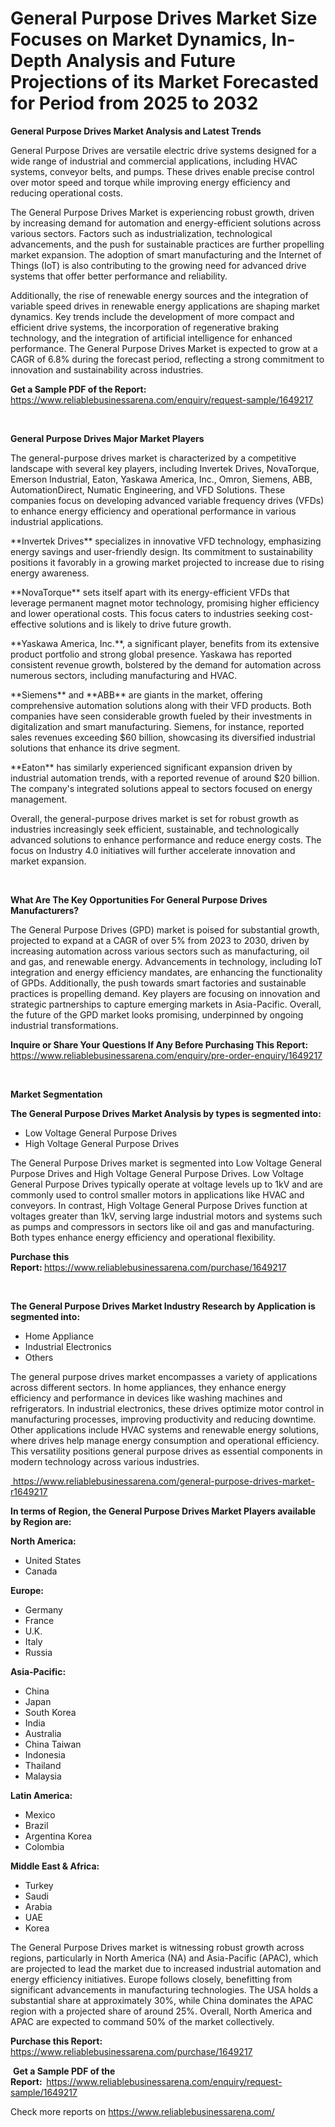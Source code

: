 <p><h1>General Purpose Drives Market Size Focuses on Market Dynamics, In-Depth Analysis and Future Projections of its Market Forecasted for Period from 2025 to 2032</h1></p><p><strong>General Purpose Drives Market Analysis and Latest Trends</strong></p>
<p><p>General Purpose Drives are versatile electric drive systems designed for a wide range of industrial and commercial applications, including HVAC systems, conveyor belts, and pumps. These drives enable precise control over motor speed and torque while improving energy efficiency and reducing operational costs.</p><p>The General Purpose Drives Market is experiencing robust growth, driven by increasing demand for automation and energy-efficient solutions across various sectors. Factors such as industrialization, technological advancements, and the push for sustainable practices are further propelling market expansion. The adoption of smart manufacturing and the Internet of Things (IoT) is also contributing to the growing need for advanced drive systems that offer better performance and reliability.</p><p>Additionally, the rise of renewable energy sources and the integration of variable speed drives in renewable energy applications are shaping market dynamics. Key trends include the development of more compact and efficient drive systems, the incorporation of regenerative braking technology, and the integration of artificial intelligence for enhanced performance. The General Purpose Drives Market is expected to grow at a CAGR of 6.8% during the forecast period, reflecting a strong commitment to innovation and sustainability across industries.</p></p>
<p><strong>Get a Sample PDF of the Report:&nbsp;</strong> <a href="https://www.reliablebusinessarena.com/enquiry/request-sample/1649217?utm_campaign=2930&utm_medium=2&utm_source=Github&utm_content=ia&utm_term=09042025&utm_id=general-purpose-drives">https://www.reliablebusinessarena.com/enquiry/request-sample/1649217</a></p>
<p>&nbsp;</p>
<p><strong>General Purpose Drives Major Market Players</strong></p>
<p><p>The general-purpose drives market is characterized by a competitive landscape with several key players, including Invertek Drives, NovaTorque, Emerson Industrial, Eaton, Yaskawa America, Inc., Omron, Siemens, ABB, AutomationDirect, Numatic Engineering, and VFD Solutions. These companies focus on developing advanced variable frequency drives (VFDs) to enhance energy efficiency and operational performance in various industrial applications.</p><p>**Invertek Drives** specializes in innovative VFD technology, emphasizing energy savings and user-friendly design. Its commitment to sustainability positions it favorably in a growing market projected to increase due to rising energy awareness.</p><p>**NovaTorque** sets itself apart with its energy-efficient VFDs that leverage permanent magnet motor technology, promising higher efficiency and lower operational costs. This focus caters to industries seeking cost-effective solutions and is likely to drive future growth.</p><p>**Yaskawa America, Inc.**, a significant player, benefits from its extensive product portfolio and strong global presence. Yaskawa has reported consistent revenue growth, bolstered by the demand for automation across numerous sectors, including manufacturing and HVAC.</p><p>**Siemens** and **ABB** are giants in the market, offering comprehensive automation solutions along with their VFD products. Both companies have seen considerable growth fueled by their investments in digitalization and smart manufacturing. Siemens, for instance, reported sales revenues exceeding $60 billion, showcasing its diversified industrial solutions that enhance its drive segment.</p><p>**Eaton** has similarly experienced significant expansion driven by industrial automation trends, with a reported revenue of around $20 billion. The company's integrated solutions appeal to sectors focused on energy management.</p><p>Overall, the general-purpose drives market is set for robust growth as industries increasingly seek efficient, sustainable, and technologically advanced solutions to enhance performance and reduce energy costs. The focus on Industry 4.0 initiatives will further accelerate innovation and market expansion.</p></p>
<p>&nbsp;</p>
<p><strong>What Are The Key Opportunities For General Purpose Drives Manufacturers?</strong></p>
<p><p>The General Purpose Drives (GPD) market is poised for substantial growth, projected to expand at a CAGR of over 5% from 2023 to 2030, driven by increasing automation across various sectors such as manufacturing, oil and gas, and renewable energy. Advancements in technology, including IoT integration and energy efficiency mandates, are enhancing the functionality of GPDs. Additionally, the push towards smart factories and sustainable practices is propelling demand. Key players are focusing on innovation and strategic partnerships to capture emerging markets in Asia-Pacific. Overall, the future of the GPD market looks promising, underpinned by ongoing industrial transformations.</p></p>
<p><strong>Inquire or Share Your Questions If Any Before Purchasing This Report:</strong> <a href="https://www.reliablebusinessarena.com/enquiry/pre-order-enquiry/1649217?utm_campaign=2930&utm_medium=2&utm_source=Github&utm_content=ia&utm_term=09042025&utm_id=general-purpose-drives">https://www.reliablebusinessarena.com/enquiry/pre-order-enquiry/1649217</a></p>
<p>&nbsp;</p>
<p><strong>Market Segmentation</strong></p>
<p><strong>The General Purpose Drives Market Analysis by types is segmented into:</strong></p>
<p><ul><li>Low Voltage General Purpose Drives</li><li>High Voltage General Purpose Drives</li></ul></p>
<p><p>The General Purpose Drives market is segmented into Low Voltage General Purpose Drives and High Voltage General Purpose Drives. Low Voltage General Purpose Drives typically operate at voltage levels up to 1kV and are commonly used to control smaller motors in applications like HVAC and conveyors. In contrast, High Voltage General Purpose Drives function at voltages greater than 1kV, serving large industrial motors and systems such as pumps and compressors in sectors like oil and gas and manufacturing. Both types enhance energy efficiency and operational flexibility.</p></p>
<p><strong>Purchase this Report:&nbsp;</strong><a href="https://www.reliablebusinessarena.com/purchase/1649217?utm_campaign=2930&utm_medium=2&utm_source=Github&utm_content=ia&utm_term=09042025&utm_id=general-purpose-drives">https://www.reliablebusinessarena.com/purchase/1649217</a></p>
<p>&nbsp;</p>
<p><strong>The General Purpose Drives Market Industry Research by Application is segmented into:</strong></p>
<p><ul><li>Home Appliance</li><li>Industrial Electronics</li><li>Others</li></ul></p>
<p><p>The general purpose drives market encompasses a variety of applications across different sectors. In home appliances, they enhance energy efficiency and performance in devices like washing machines and refrigerators. In industrial electronics, these drives optimize motor control in manufacturing processes, improving productivity and reducing downtime. Other applications include HVAC systems and renewable energy solutions, where drives help manage energy consumption and operational efficiency. This versatility positions general purpose drives as essential components in modern technology across various industries.</p></p>
<p><a href="https://www.reliablebusinessarena.com/general-purpose-drives-market-r1649217?utm_campaign=2930&utm_medium=2&utm_source=Github&utm_content=ia&utm_term=09042025&utm_id=general-purpose-drives">&nbsp;https://www.reliablebusinessarena.com/general-purpose-drives-market-r1649217</a></p>
<p><strong>In terms of Region, the General Purpose Drives Market Players available by Region are:</strong></p>
<p>
    <p> <strong> North America: </strong>
        <ul>
            <li>United States</li>
            <li>Canada</li>
        </ul>
        </p> 
    <p> <strong> Europe: </strong>
        <ul>
            <li>Germany</li>
            <li>France</li>
            <li>U.K.</li>
            <li>Italy</li>
            <li>Russia</li>
        </ul>
        </p> 
    <p> <strong> Asia-Pacific: </strong>
        <ul>
            <li>China</li>
            <li>Japan</li>
            <li>South Korea</li>
            <li>India</li>
            <li>Australia</li>
            <li>China Taiwan</li>
            <li>Indonesia</li>
            <li>Thailand</li>
            <li>Malaysia</li>
        </ul>
        </p> 
    <p> <strong> Latin America: </strong>
        <ul>
            <li>Mexico</li>
            <li>Brazil</li>
            <li>Argentina Korea</li>
            <li>Colombia</li>
        </ul>
        </p> 
    <p> <strong> Middle East & Africa: </strong>
        <ul>
            <li>Turkey</li>
            <li>Saudi</li>
            <li>Arabia</li>
            <li>UAE</li>
            <li>Korea</li>
        </ul>
    </p>
    </p>
<p><p>The General Purpose Drives market is witnessing robust growth across regions, particularly in North America (NA) and Asia-Pacific (APAC), which are projected to lead the market due to increased industrial automation and energy efficiency initiatives. Europe follows closely, benefitting from significant advancements in manufacturing technologies. The USA holds a substantial share at approximately 30%, while China dominates the APAC region with a projected share of around 25%. Overall, North America and APAC are expected to command 50% of the market collectively.</p></p>
<p><strong>Purchase this Report: </strong><a href="https://www.reliablebusinessarena.com/purchase/1649217?utm_campaign=2930&utm_medium=2&utm_source=Github&utm_content=ia&utm_term=09042025&utm_id=general-purpose-drives">https://www.reliablebusinessarena.com/purchase/1649217</a></p>
<p>&nbsp;<strong>Get a Sample PDF of the Report:&nbsp;&nbsp;</strong><a href="https://www.reliablebusinessarena.com/enquiry/request-sample/1649217?utm_campaign=2930&utm_medium=2&utm_source=Github&utm_content=ia&utm_term=09042025&utm_id=general-purpose-drives">https://www.reliablebusinessarena.com/enquiry/request-sample/1649217</a></p>
<p><strong></strong></p>
<p>Check more reports on <a href="https://www.reliablebusinessarena.com/?utm_campaign=2930&utm_medium=2&utm_source=Github&utm_content=ia&utm_term=09042025&utm_id=general-purpose-drives">https://www.reliablebusinessarena.com/</a></p>